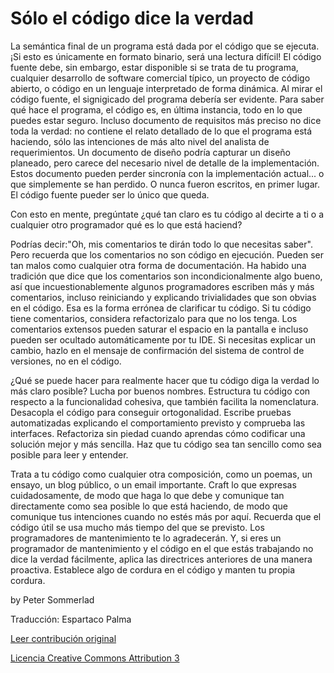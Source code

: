 Sólo el código dice la verdad
===

La semántica final de un programa está dada por el código que se ejecuta. ¡Si esto es únicamente en formato binario, será una lectura difícil! El código fuente debe, sin embargo, estar disponible si se trata de tu programa, cualquier desarrollo de software comercial típico, un proyecto de código abierto, o código en un lenguaje interpretado de forma dinámica. Al mirar el código fuente, el signigicado del programa debería ser evidente. Para saber qué hace el programa, el código es, en última instancia, todo en lo que puedes estar seguro. Incluso documento de requisitos más preciso no dice toda la verdad: no contiene el relato detallado de lo que el programa está haciendo, sólo las intenciones de más alto nivel del analista de requerimientos. Un documento de diseño podría capturar un diseño planeado, pero carece del necesario nivel de detalle de la implementación. Estos documento pueden perder sincronía con la implementación actual... o que simplemente se han perdido. O nunca fueron escritos, en primer lugar. El código fuente pueder ser lo único que queda.

Con esto en mente, pregúntate ¿qué tan claro es tu código al decirte a ti o a cualquier otro programador qué es lo que está haciend?

Podrías decir:"Oh, mis comentarios te dirán todo lo que necesitas saber". Pero recuerda que los comentarios no son código en ejecución. Pueden ser tan malos como cualquier otra forma de documentación. Ha habido una tradición que dice que los comentarios son incondicionalmente algo bueno, así que incuestionablemente algunos programadores escriben más y más comentarios, incluso reiniciando y explicando trivialidades que son obvias en el código. Esa es la forma errónea de clarificar tu código. Si tu código tiene comentarios, considera refactorizalo para que no los tenga. Los comentarios extensos pueden saturar el espacio en la pantalla e incluso pueden ser ocultado automáticamente por tu IDE. Si necesitas explicar un cambio, hazlo en el mensaje de confirmación del sistema de control de versiones, no en el código.

¿Qué se puede hacer para realmente hacer que tu código diga la verdad lo más claro posible? Lucha por buenos nombres. Estructura tu código con respecto a la funcionalidad cohesiva, que también facilita la nomenclatura. Desacopla el código para conseguir ortogonalidad. Escribe pruebas automatizadas explicando el comportamiento previsto y comprueba las interfaces. Refactoriza sin piedad cuando aprendas cómo codificar una solución mejor y más sencilla. Haz que tu código sea tan sencillo como sea posible para leer y entender.

Trata a tu código como cualquier otra composición, como un poemas, un ensayo, un blog público, o un email importante. Craft lo que expresas cuidadosamente, de modo que haga lo que debe y comunique  tan directamente como sea posible lo que está haciendo, de modo que  comunique tus intenciones cuando no estés más por aquí. Recuerda que el código útil se usa mucho más tiempo del que se previsto. Los programadores de mantenimiento te lo agradecerán. Y, si eres un programador de mantenimiento y el código en el que estás trabajando no dice la verdad fácilmente, aplica las directrices anteriores de una manera proactiva. Establece algo de cordura en el código y manten tu propia cordura. 

by Peter Sommerlad 

Traducción: Espartaco Palma

[Leer contribución original](http://programmer.97things.oreilly.com/wiki/index.php/Only_the_Code_Tells_the_Truth)

[Licencia Creative Commons Attribution 3](http://creativecommons.org/licenses/by/3.0/us/deed.es)